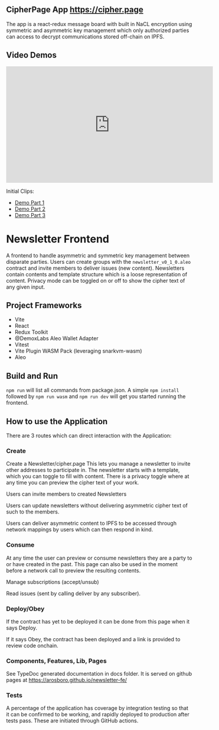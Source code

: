 ## CipherPage App https://cipher.page

The app is a react-redux message board with built in NaCL encryption using symmetric and asymmetric key management which only authorized parties can access to decrypt communications stored off-chain on IPFS.

## Video Demos

<iframe width="560" height="315" src="https://www.youtube.com/embed/zg1bBf0phEk" frameborder="0" allowfullscreen></iframe>

Initial Clips:

- [Demo Part 1](videos/Demo%20Part%201.webm)
- [Demo Part 2](videos/Demo%20Part%202.webm)
- [Demo Part 3](videos/Demo%20Part%203.webm)

# Newsletter Frontend

A frontend to handle asymmetric and symmetric key management between disparate parties. Users can create groups with the `newsletter_v0_1_0.aleo` contract and invite members to deliver issues (new content). Newsletters contain contents and template structure which is a loose representation of content. Privacy mode can be toggled on or off to show the cipher text of any given input.

## Project Frameworks

- Vite
- React
- Redux Toolkit
- @DemoxLabs Aleo Wallet Adapter
- Vitest
- Vite Plugin WASM Pack (leveraging snarkvm-wasm)
- Aleo

## Build and Run

`npm run` will list all commands from package.json. A simple `npm install` followed by `npm run wasm` and `npm run dev` will get you started running the frontend.

## How to use the Application

There are 3 routes which can direct interaction with the Application:

### Create

Create a Newsletter/cipher.page This lets you manage a newsletter to invite other addresses to participate in. The newsletter starts with a template, which you can toggle to fill with content. There is a privacy toggle where at any time you can preview the cipher text of your work.

Users can invite members to created Newsletters

Users can update newsletters without delivering asymmetric cipher text of such to the members.

Users can deliver asymmetric content to IPFS to be accessed through network mappings by users which can then respond in kind.

### Consume

At any time the user can preview or consume newsletters they are a party to or have created in the past. This page can also be used in the moment before a network call to preview the resulting contents.

Manage subscriptions (accept/unsub)

Read issues (sent by calling deliver by any subscriber).

### Deploy/Obey

If the contract has yet to be deployed it can be done from this page when it says Deploy.

If it says Obey, the contract has been deployed and a link is provided to review code onchain.

### Components, Features, Lib, Pages

See TypeDoc generated documentation in docs folder. It is served on github pages at https://arosboro.github.io/newsletter-fe/

### Tests

A percentage of the application has coverage by integration testing so that it can be confirmed to be working, and rapidly deployed to production after tests pass. These are initiated through GitHub actions.
